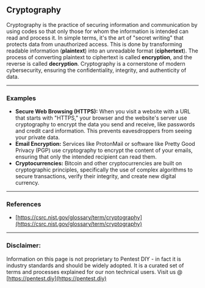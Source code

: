 ## Cryptography

Cryptography is the practice of securing information and communication by using codes so that only those for whom the information is intended can read and process it. In simple terms, it's the art of "secret writing" that protects data from unauthorized access. This is done by transforming readable information (**plaintext**) into an unreadable format (**ciphertext**). The process of converting plaintext to ciphertext is called **encryption**, and the reverse is called **decryption**. Cryptography is a cornerstone of modern cybersecurity, ensuring the confidentiality, integrity, and authenticity of data.

-----

### Examples

  * **Secure Web Browsing (HTTPS):** When you visit a website with a URL that starts with "HTTPS," your browser and the website's server use cryptography to encrypt the data you send and receive, like passwords and credit card information. This prevents eavesdroppers from seeing your private data.
  * **Email Encryption:** Services like ProtonMail or software like Pretty Good Privacy (PGP) use cryptography to encrypt the content of your emails, ensuring that only the intended recipient can read them.
  * **Cryptocurrencies:** Bitcoin and other cryptocurrencies are built on cryptographic principles, specifically the use of complex algorithms to secure transactions, verify their integrity, and create new digital currency.

-----

### References

  * [https://csrc.nist.gov/glossary/term/cryptography](https://csrc.nist.gov/glossary/term/cryptography)

-----

### Disclaimer:

Information on this page is not proprietary to Pentest DIY - in fact it is industry standards and should be widely adopted. It is a curated set of terms and processes explained for our non technical users.
Visit us @ [https://pentest.diy](https://pentest.diy)